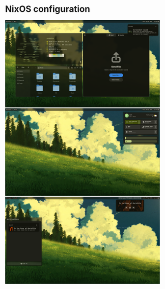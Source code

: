 # NixOS configuration
![1](https://github.com/XtremeTHN/RealDots/blob/nix/.github/assets/1.png)
![2](https://github.com/XtremeTHN/RealDots/blob/nix/.github/assets/2.png)
![3](https://github.com/XtremeTHN/RealDots/blob/nix/.github/assets/3.png)
